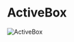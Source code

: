 # ActiveBox
![ActiveBox](https://user-images.githubusercontent.com/105944007/181090348-ffe3def0-0206-4c23-8f35-8e6a995be6e2.jpg)
